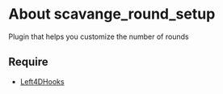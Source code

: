 # About scavange_round_setup
Plugin that helps you customize the number of rounds

## Require
* [Left4DHooks](https://github.com/SilvDev/Left4DHooks)
